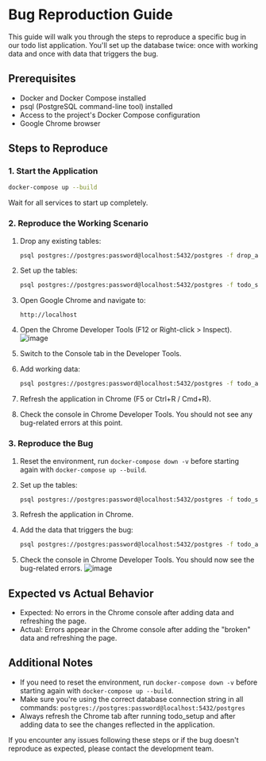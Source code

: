 # Bug Reproduction Guide

This guide will walk you through the steps to reproduce a specific bug in our todo list application. You'll set up the database twice: once with working data and once with data that triggers the bug.

## Prerequisites

- Docker and Docker Compose installed
- psql (PostgreSQL command-line tool) installed
- Access to the project's Docker Compose configuration
- Google Chrome browser

## Steps to Reproduce

### 1. Start the Application

```bash
docker-compose up --build
```

Wait for all services to start up completely.

### 2. Reproduce the Working Scenario

1. Drop any existing tables:

   ```bash
   psql postgres://postgres:password@localhost:5432/postgres -f drop_all_tables.sql
   ```

2. Set up the tables:

   ```bash
   psql postgres://postgres:password@localhost:5432/postgres -f todo_setup.sql
   ```

3. Open Google Chrome and navigate to:

   ```
   http://localhost
   ```

4. Open the Chrome Developer Tools (F12 or Right-click > Inspect).
      ![image](https://github.com/user-attachments/assets/d6a4300f-ec82-4072-8a9d-41cdf510b3e9)
5. Switch to the Console tab in the Developer Tools.

6. Add working data:

   ```bash
   psql postgres://postgres:password@localhost:5432/postgres -f todo_add_additional_data_works.sql
   ```

7. Refresh the application in Chrome (F5 or Ctrl+R / Cmd+R).
8. Check the console in Chrome Developer Tools. You should not see any bug-related errors at this point.

### 3. Reproduce the Bug

1. Reset the environment, run `docker-compose down -v` before starting again with `docker-compose up --build`.

2. Set up the tables:

   ```bash
   psql postgres://postgres:password@localhost:5432/postgres -f todo_setup.sql
   ```

3. Refresh the application in Chrome.

4. Add the data that triggers the bug:

   ```bash
   psql postgres://postgres:password@localhost:5432/postgres -f todo_add_additional_data_broken.sql
   ```

5. Check the console in Chrome Developer Tools. You should now see the bug-related errors.
   ![image](https://github.com/user-attachments/assets/d0effe51-5af1-4bd5-b545-524bc83473ea)


## Expected vs Actual Behavior

- Expected: No errors in the Chrome console after adding data and refreshing the page.
- Actual: Errors appear in the Chrome console after adding the "broken" data and refreshing the page.

## Additional Notes

- If you need to reset the environment, run `docker-compose down -v` before starting again with `docker-compose up --build`.
- Make sure you're using the correct database connection string in all commands: `postgres://postgres:password@localhost:5432/postgres`
- Always refresh the Chrome tab after running todo_setup and after adding data to see the changes reflected in the application.

If you encounter any issues following these steps or if the bug doesn't reproduce as expected, please contact the development team.

